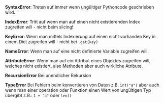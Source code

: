 **SyntaxError**: Treten auf immer wenn ungültiger Pythoncode geschrieben wird.

**IndexError**: Tritt auf wenn man auf einen nicht existierenden Index zugreifen will - nicht beim slicing!

**KeyError**: Wenn man mittels Indexierung auf einen nicht vorhanden Key in einem Dict zugreifen will - nicht bei `.get(key)`

**NameError**: Wenn man auf eine nicht definierte Variable zugreifen will.

**AttributeError**: Wenn man auf ein Attribut eines Objektes zugreifen will, welches nicht existiert, also Methoden aber auch wirkliche Atribute.

**RecursionError** Bei unendlicher Rekursion

**TypeError** Bei Fehlern beim konvertieren von Daten z.B. `int("a")` aber auch wenn man einer operation oder Funktion einen Wert von ungültigen Typ übergibt z.B.: `1 + "a"` oder `len()`
